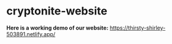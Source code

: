 # cryptonite-website

 **Here is a working demo of our website:** https://thirsty-shirley-503891.netlify.app/
